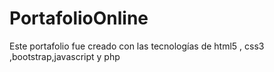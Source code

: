 # PortafolioOnline
Este portafolio fue creado con las tecnologías de html5 , css3 ,bootstrap,javascript y php
